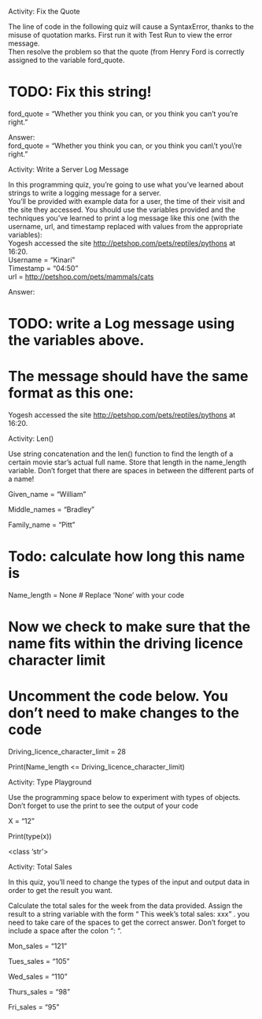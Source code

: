 Activity:  Fix the Quote  

The line of code in the following quiz will cause a SyntaxError, thanks to the misuse of quotation marks.  First run it with Test Run to view the error message.  
Then resolve the problem so that the quote (from Henry Ford is correctly assigned to the variable ford_quote.  

# TODO: Fix this string!  

ford_quote = “Whether you think you can, or you think you can’t you’re right.”  

 Answer:  
 ford_quote = “Whether you think you can, or you think you can\’t you\’re right.”  

 

Activity:  Write a Server Log Message

In this programming quiz, you’re going to use what you’ve learned about strings to write a logging message for a server.  
You’ll be provided with example data for a user, the time of their visit and the site they accessed. 
You should use the variables provided and the techniques you’ve learned to print a log message like this one (with the username, url, and timestamp 
replaced with values from the appropriate variables):  
Yogesh accessed the site http://petshop.com/pets/reptiles/pythons at 16:20.  
Username = “Kinari”  
Timestamp = “04:50”  
url = http://petshop.com/pets/mammals/cats  

Answer:    


# TODO: write a Log message using the variables above.  
# The message should have the same format as this one:  
Yogesh accessed the site http://petshop.com/pets/reptiles/pythons at 16:20.  

 
Activity:  Len()

Use string concatenation and the len() function to find the length of a certain movie star’s actual full name.  Store that length in the name_length variable. Don’t forget that there are spaces in between the different parts of a name!

Given_name = “William”

Middle_names = “Bradley”

Family_name = “Pitt”

# Todo: calculate how long this name is

Name_length = None  # Replace ‘None’ with your code

# Now we check to make sure that the name fits within the driving licence character limit

# Uncomment the code below.  You don’t need to make changes to the code

Driving_licence_character_limit = 28

Print(Name_length <=   Driving_licence_character_limit)

 

 

Activity:  Type Playground

Use the programming space below to experiment with types of objects. Don’t forget to use the print to see the output of your code

X = “12”

Print(type(x))

<class ‘str’>

 

Activity: Total Sales

In this quiz, you’ll need  to change the types of the input and output data in order to get the result you want.

Calculate the total sales for the week from the data provided. Assign the result to a string variable with the form “ This week’s total sales: xxx” . you need to take care of the spaces to get the correct answer. Don’t forget  to include a space after the colon “: “.

Mon_sales = “121”

Tues_sales = “105”

Wed_sales = “110”

Thurs_sales = “98”

Fri_sales = “95”
